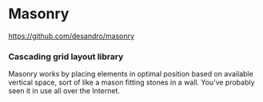 # Masonry

https://github.com/desandro/masonry

### Cascading grid layout library

Masonry works by placing elements in optimal position based on available vertical space, sort of like a mason fitting stones in a wall. You’ve probably seen it in use all over the Internet.